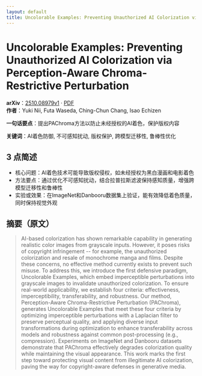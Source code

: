```yaml
---
layout: default
title: Uncolorable Examples: Preventing Unauthorized AI Colorization via Perception-Aware Chroma-Restrictive Perturbation
---
```


# Uncolorable Examples: Preventing Unauthorized AI Colorization via Perception-Aware Chroma-Restrictive Perturbation
**arXiv**：[2510.08979v1](https://arxiv.org/abs/2510.08979) · [PDF](https://arxiv.org/pdf/2510.08979.pdf)  
**作者**：Yuki Nii, Futa Waseda, Ching-Chun Chang, Isao Echizen  

**一句话要点**：提出PAChroma方法以防止未经授权的AI着色，保护版权内容

**关键词**：AI着色防御, 不可感知扰动, 版权保护, 跨模型迁移性, 鲁棒性优化

## 3 点简述
- 核心问题：AI着色技术可能导致版权侵权，如未经授权为黑白漫画和电影着色
- 方法要点：通过优化不可感知扰动，结合拉普拉斯滤波保持感知质量，增强跨模型迁移性和鲁棒性
- 实验或效果：在ImageNet和Danbooru数据集上验证，能有效降低着色质量，同时保持视觉外观

## 摘要（原文）

> AI-based colorization has shown remarkable capability in generating realistic
> color images from grayscale inputs. However, it poses risks of copyright
> infringement -- for example, the unauthorized colorization and resale of
> monochrome manga and films. Despite these concerns, no effective method
> currently exists to prevent such misuse. To address this, we introduce the
> first defensive paradigm, Uncolorable Examples, which embed imperceptible
> perturbations into grayscale images to invalidate unauthorized colorization. To
> ensure real-world applicability, we establish four criteria: effectiveness,
> imperceptibility, transferability, and robustness. Our method, Perception-Aware
> Chroma-Restrictive Perturbation (PAChroma), generates Uncolorable Examples that
> meet these four criteria by optimizing imperceptible perturbations with a
> Laplacian filter to preserve perceptual quality, and applying diverse input
> transformations during optimization to enhance transferability across models
> and robustness against common post-processing (e.g., compression). Experiments
> on ImageNet and Danbooru datasets demonstrate that PAChroma effectively
> degrades colorization quality while maintaining the visual appearance. This
> work marks the first step toward protecting visual content from illegitimate AI
> colorization, paving the way for copyright-aware defenses in generative media.

